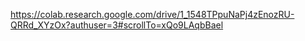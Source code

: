 https://colab.research.google.com/drive/1_1548TPpuNaPj4zEnozRU-QRRd_XYzOx?authuser=3#scrollTo=xQo9LAqbBael
